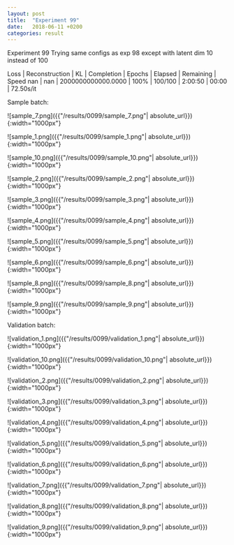 ```yaml
---
layout: post
title:  "Experiment 99"
date:   2018-06-11 +0200
categories: result
---
```

Experiment 99
Trying same configs as exp 98 except with latent dim 10 instead of 100

Loss | Reconstruction | KL | Completion | Epochs | Elapsed | Remaining | Speed
nan | nan | 2000000000000.0000 | 100% | 100/100 | 2:00:50 | 00:00 | 72.50s/it



Sample batch:

![sample_7.png]({{"/results/0099/sample_7.png"| absolute_url}}){:width="1000px"}

![sample_1.png]({{"/results/0099/sample_1.png"| absolute_url}}){:width="1000px"}

![sample_10.png]({{"/results/0099/sample_10.png"| absolute_url}}){:width="1000px"}

![sample_2.png]({{"/results/0099/sample_2.png"| absolute_url}}){:width="1000px"}

![sample_3.png]({{"/results/0099/sample_3.png"| absolute_url}}){:width="1000px"}

![sample_4.png]({{"/results/0099/sample_4.png"| absolute_url}}){:width="1000px"}

![sample_5.png]({{"/results/0099/sample_5.png"| absolute_url}}){:width="1000px"}

![sample_6.png]({{"/results/0099/sample_6.png"| absolute_url}}){:width="1000px"}

![sample_8.png]({{"/results/0099/sample_8.png"| absolute_url}}){:width="1000px"}

![sample_9.png]({{"/results/0099/sample_9.png"| absolute_url}}){:width="1000px"}

Validation batch:

![validation_1.png]({{"/results/0099/validation_1.png"| absolute_url}}){:width="1000px"}

![validation_10.png]({{"/results/0099/validation_10.png"| absolute_url}}){:width="1000px"}

![validation_2.png]({{"/results/0099/validation_2.png"| absolute_url}}){:width="1000px"}

![validation_3.png]({{"/results/0099/validation_3.png"| absolute_url}}){:width="1000px"}

![validation_4.png]({{"/results/0099/validation_4.png"| absolute_url}}){:width="1000px"}

![validation_5.png]({{"/results/0099/validation_5.png"| absolute_url}}){:width="1000px"}

![validation_6.png]({{"/results/0099/validation_6.png"| absolute_url}}){:width="1000px"}

![validation_7.png]({{"/results/0099/validation_7.png"| absolute_url}}){:width="1000px"}

![validation_8.png]({{"/results/0099/validation_8.png"| absolute_url}}){:width="1000px"}

![validation_9.png]({{"/results/0099/validation_9.png"| absolute_url}}){:width="1000px"}
